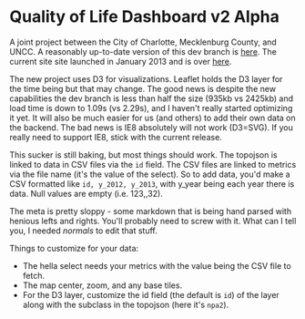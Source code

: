 Quality of Life Dashboard v2 Alpha
=================

A joint project between the City of Charlotte, Mecklenburg County, and UNCC. A reasonably up-to-date version of this dev branch is [here](http://tobinbradley.github.io/Mecklenburg-County-Quality-of-Life-Dashboard/). The current site site launched in January 2013 and is over [here](http://maps.co.mecklenburg.nc.us/qoldashboard).

The new project uses D3 for visualizations. Leaflet holds the D3 layer for the time being but that may change. The good news is despite the new capabilities the dev branch is less than half the size (935kb vs 2425kb) and load time is down to 1.09s (vs 2.29s), and I haven't really started optimizing it yet. It will also be much easier for us (and others) to add their own data on the backend. The bad news is IE8 absolutely will not work (D3=SVG). If you really need to support IE8, stick with the current release.

This sucker is still baking, but most things should work. The topojson is linked to data in CSV files via the `id` field. The CSV files are linked to metrics via the file name (it's the value of the select). So to add data, you'd make a CSV formatted like `id, y_2012, y_2013`, with y_year being each year there is data. Null values are empty (i.e. 123,,32).

The meta is pretty sloppy - some markdown that is being hand parsed with henious lefts and rights. You'll probably need to screw with it. What can I tell you, I needed *normals* to edit that stuff.

Things to customize for your data:
+ The hella select needs your metrics with the value being the CSV file to fetch.
+ The map center, zoom, and any base tiles.
+ For the D3 layer, customize the id field (the default is `id`) of the layer along with the subclass in the topojson (here it's `npa2`).
